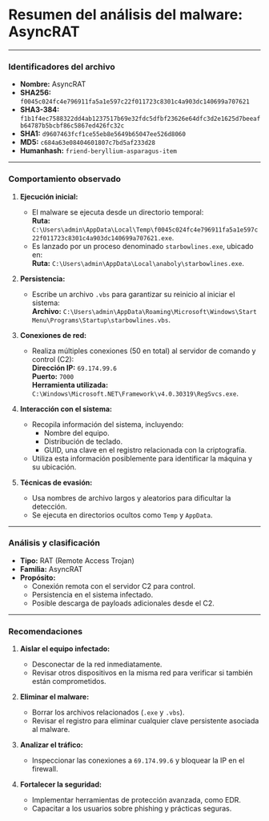 # Resumen del análisis del malware: AsyncRAT

---

### Identificadores del archivo
- **Nombre:** AsyncRAT  
- **SHA256:** `f0045c024fc4e796911fa5a1e597c22f011723c8301c4a903dc140699a707621`
- **SHA3-384:** `f1b1f4ec7588322dd4ab1237517b69e32fdc5dfbf23626e64dfc3d2e1625d7beeafb64787b5bcbf86c5867ed426fc32c`
- **SHA1:** `d9607463fcf1ce55eb8e5649b65047ee526d8060`
- **MD5:** `c684a63e08404601807c7bd5af233d28`
- **Humanhash:** `friend-beryllium-asparagus-item`

---

### Comportamiento observado

1. **Ejecución inicial:**
   - El malware se ejecuta desde un directorio temporal:  
     **Ruta:** `C:\Users\admin\AppData\Local\Temp\f0045c024fc4e796911fa5a1e597c22f011723c8301c4a903dc140699a707621.exe`.
   - Es lanzado por un proceso denominado `starbowlines.exe`, ubicado en:  
     **Ruta:** `C:\Users\admin\AppData\Local\anaboly\starbowlines.exe`.

2. **Persistencia:**
   - Escribe un archivo `.vbs` para garantizar su reinicio al iniciar el sistema:  
     **Archivo:** `C:\Users\admin\AppData\Roaming\Microsoft\Windows\Start Menu\Programs\Startup\starbowlines.vbs`.

3. **Conexiones de red:**
   - Realiza múltiples conexiones (50 en total) al servidor de comando y control (C2):  
     **Dirección IP:** `69.174.99.6`  
     **Puerto:** `7000`  
     **Herramienta utilizada:** `C:\Windows\Microsoft.NET\Framework\v4.0.30319\RegSvcs.exe`.

4. **Interacción con el sistema:**
   - Recopila información del sistema, incluyendo:
     - Nombre del equipo.
     - Distribución de teclado.
     - GUID, una clave en el registro relacionada con la criptografía.
   - Utiliza esta información posiblemente para identificar la máquina y su ubicación.

5. **Técnicas de evasión:**
   - Usa nombres de archivo largos y aleatorios para dificultar la detección.
   - Se ejecuta en directorios ocultos como `Temp` y `AppData`.

---

### Análisis y clasificación
- **Tipo:** RAT (Remote Access Trojan)  
- **Familia:** AsyncRAT  
- **Propósito:**
  - Conexión remota con el servidor C2 para control.
  - Persistencia en el sistema infectado.
  - Posible descarga de payloads adicionales desde el C2.

---

### Recomendaciones
1. **Aislar el equipo infectado:**
   - Desconectar de la red inmediatamente.
   - Revisar otros dispositivos en la misma red para verificar si también están comprometidos.

2. **Eliminar el malware:**
   - Borrar los archivos relacionados (`.exe` y `.vbs`).
   - Revisar el registro para eliminar cualquier clave persistente asociada al malware.

3. **Analizar el tráfico:**
   - Inspeccionar las conexiones a `69.174.99.6` y bloquear la IP en el firewall.

4. **Fortalecer la seguridad:**
   - Implementar herramientas de protección avanzada, como EDR.
   - Capacitar a los usuarios sobre phishing y prácticas seguras.
